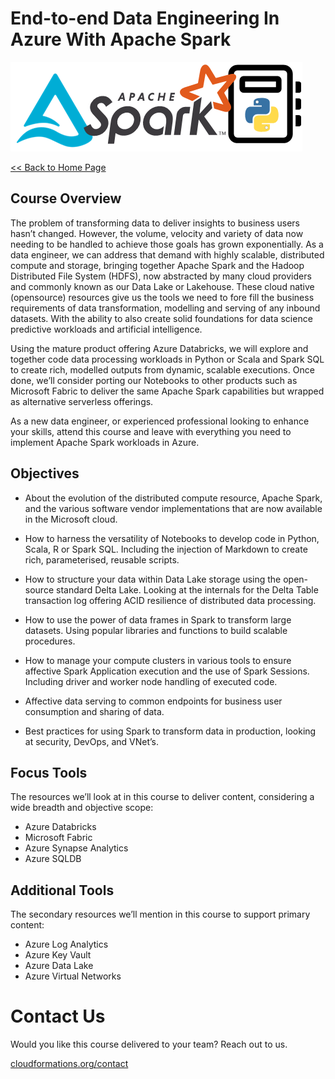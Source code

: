 # End-to-end Data Engineering In Azure With Apache Spark

![Thumbnail](Thumbnail.png)

[<< Back to Home Page](/README.md)

## Course Overview

The problem of transforming data to deliver insights to business users hasn’t changed. However, the volume, velocity and variety of data now needing to be handled to achieve those goals has grown exponentially. As a data engineer, we can address that demand with highly scalable, distributed compute and storage, bringing together Apache Spark and the Hadoop Distributed File System (HDFS), now abstracted by many cloud providers and commonly known as our Data Lake or Lakehouse. These cloud native (opensource) resources give us the tools we need to fore fill the business requirements of data transformation, modelling and serving of any inbound datasets. With the ability to also create solid foundations for data science predictive workloads and artificial intelligence.

Using the mature product offering Azure Databricks, we will explore and together code data processing workloads in Python or Scala and Spark SQL to create rich, modelled outputs from dynamic, scalable executions. Once done, we’ll consider porting our Notebooks to other products such as Microsoft Fabric to deliver the same Apache Spark capabilities but wrapped as alternative serverless offerings.

As a new data engineer, or experienced professional looking to enhance your skills, attend this course and leave with everything you need to implement Apache Spark workloads in Azure.

## Objectives

* About the evolution of the distributed compute resource, Apache Spark, and the various software vendor implementations that are now available in the Microsoft cloud.

* How to harness the versatility of Notebooks to develop code in Python, Scala, R or Spark SQL. Including the injection of Markdown to create rich, parameterised, reusable scripts.

* How to structure your data within Data Lake storage using the open-source standard Delta Lake. Looking at the internals for the Delta Table transaction log offering ACID resilience of distributed data processing.

* How to use the power of data frames in Spark to transform large datasets. Using popular libraries and functions to build scalable procedures.

* How to manage your compute clusters in various tools to ensure affective Spark Application execution and the use of Spark Sessions. Including driver and worker node handling of executed code.

* Affective data serving to common endpoints for business user consumption and sharing of data.

* Best practices for using Spark to transform data in production, looking at security, DevOps, and VNet’s.

## Focus Tools
The resources we’ll look at in this course to deliver content, considering a wide breadth and objective scope:

* Azure Databricks
* Microsoft Fabric
* Azure Synapse Analytics
* Azure SQLDB

## Additional Tools
The secondary resources we’ll mention in this course to support primary content:

* Azure Log Analytics
* Azure Key Vault
* Azure Data Lake
* Azure Virtual Networks

# Contact Us
Would you like this course delivered to your team? Reach out to us.

[cloudformations.org/contact](https://www.cloudformations.org/contact)